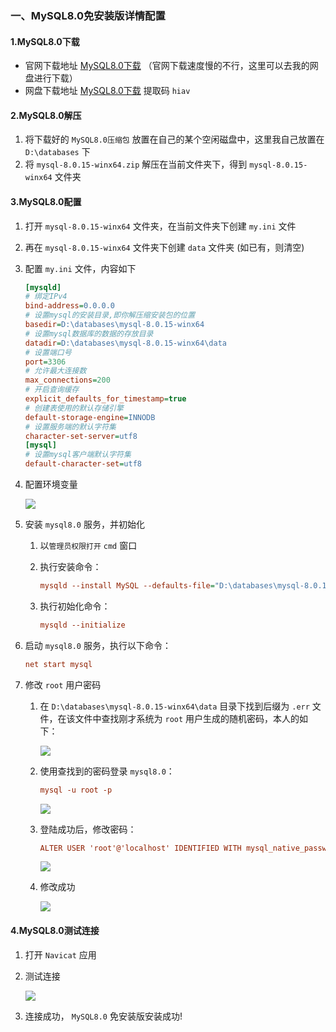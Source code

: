 ### 一、MySQL8.0免安装版详情配置

####	1.MySQL8.0下载

- 官网下载地址  [MySQL8.0下载]([https://dev.mysql.com/downloads/mysql](https://dev.mysql.com/downloads/mysql/))  （官网下载速度慢的不行，这里可以去我的网盘进行下载）
- 网盘下载地址  [MySQL8.0下载](https://pan.baidu.com/s/1cIlvhPpThSSEuNcwmU63yQ )  提取码  `hiav`   

#### 2.MySQL8.0解压

1. 将下载好的 `MySQL8.0压缩包` 放置在自己的某个空闲磁盘中，这里我自己放置在 `D:\databases` 下
2. 将 `mysql-8.0.15-winx64.zip` 解压在当前文件夹下，得到 `mysql-8.0.15-winx64` 文件夹

#### 3.MySQL8.0配置

1. 打开 `mysql-8.0.15-winx64` 文件夹，在当前文件夹下创建 `my.ini` 文件

2. 再在 `mysql-8.0.15-winx64` 文件夹下创建 `data` 文件夹 (如已有，则清空)

3. 配置 `my.ini` 文件，内容如下

   ```ini
   [mysqld]
   # 绑定IPv4
   bind-address=0.0.0.0
   # 设置mysql的安装目录,即你解压缩安装包的位置
   basedir=D:\databases\mysql-8.0.15-winx64
   # 设置mysql数据库的数据的存放目录
   datadir=D:\databases\mysql-8.0.15-winx64\data
   # 设置端口号
   port=3306
   # 允许最大连接数
   max_connections=200
   # 开启查询缓存
   explicit_defaults_for_timestamp=true
   # 创建表使用的默认存储引擎
   default-storage-engine=INNODB
   # 设置服务端的默认字符集
   character-set-server=utf8
   [mysql]  
   # 设置mysql客户端默认字符集  
   default-character-set=utf8
   ```

4. 配置环境变量

   ![](https://oscimg.oschina.net/oscnet/2373cad5eed458f4df8673aa41b79868ca9.jpg)

5. 安装 `mysql8.0` 服务，并初始化

   1. 以`管理员权限打开` `cmd` 窗口

   2. 执行安装命令：

      ```ini
      mysqld --install MySQL --defaults-file="D:\databases\mysql-8.0.15-winx64\my.ini"
      ```

   3. 执行初始化命令：

      ```ini
      mysqld --initialize
      ```

6. 启动 `mysql8.0` 服务，执行以下命令：

   ```ini
   net start mysql
   ```

7. 修改 `root` 用户密码

   1. 在 `D:\databases\mysql-8.0.15-winx64\data` 目录下找到后缀为 `.err` 文件，在该文件中查找刚才系统为 `root` 用户生成的随机密码，本人的如下：

      ![](https://oscimg.oschina.net/oscnet/66b5bb93d208bfda80426c820e2c778a678.jpg)

   2. 使用查找到的密码登录 `mysql8.0`：

      ```ini
      mysql -u root -p
      ```

      ![](https://oscimg.oschina.net/oscnet/479882e2e469c00781b32161ea648e4d153.jpg)

   3. 登陆成功后，修改密码：

      ```ini
      ALTER USER 'root'@'localhost' IDENTIFIED WITH mysql_native_password BY '你的密码';
      ```

      ![](https://oscimg.oschina.net/oscnet/7eb266b48299e272d67184f51158e397dd9.jpg)

   4. 修改成功

      ![](https://oscimg.oschina.net/oscnet/46c2d0b8e1dd48afbe9326653f6f5a5ae4d.jpg)


#### 4.MySQL8.0测试连接

   1. 打开 `Navicat` 应用

   2. 测试连接

      ![](https://oscimg.oschina.net/oscnet/6841b76e5209c3cb4153924c4b3c7e08fd9.jpg)

   3. 连接成功， `MySQL8.0`  免安装版安装成功!

   

